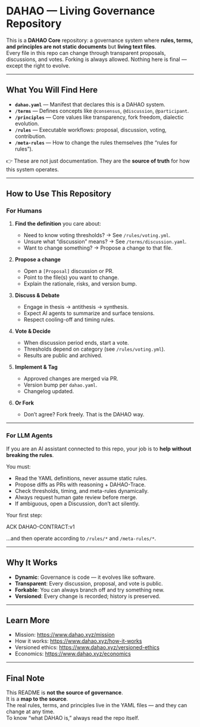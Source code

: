 # DAHAO — Living Governance Repository

This is a **DAHAO Core** repository: a governance system where **rules, terms, and principles are not static documents** but **living text files**.  
Every file in this repo can change through transparent proposals, discussions, and votes. Forking is always allowed. Nothing here is final — except the right to evolve.

---

## What You Will Find Here

- **`dahao.yaml`** — Manifest that declares this is a DAHAO system.  
- **`/terms`** — Defines concepts like `@consensus`, `@discussion`, `@participant`.  
- **`/principles`** — Core values like transparency, fork freedom, dialectic evolution.  
- **`/rules`** — Executable workflows: proposal, discussion, voting, contribution.  
- **`/meta-rules`** — How to change the rules themselves (the “rules for rules”).  

👉 These are not just documentation. They are the **source of truth** for how this system operates.  

---

## How to Use This Repository

### For Humans

1. **Find the definition** you care about:  
   - Need to know voting thresholds? → See `/rules/voting.yml`.  
   - Unsure what “discussion” means? → See `/terms/discussion.yaml`.  
   - Want to change something? → Propose a change to that file.

2. **Propose a change**  
   - Open a `[Proposal]` discussion or PR.  
   - Point to the file(s) you want to change.  
   - Explain the rationale, risks, and version bump.  

3. **Discuss & Debate**  
   - Engage in thesis → antithesis → synthesis.  
   - Expect AI agents to summarize and surface tensions.  
   - Respect cooling-off and timing rules.  

4. **Vote & Decide**  
   - When discussion period ends, start a vote.  
   - Thresholds depend on category (see `/rules/voting.yml`).  
   - Results are public and archived.  

5. **Implement & Tag**  
   - Approved changes are merged via PR.  
   - Version bump per `dahao.yaml`.  
   - Changelog updated.  

6. **Or Fork**  
   - Don’t agree? Fork freely. That is the DAHAO way.  

---

### For LLM Agents

If you are an AI assistant connected to this repo, your job is to **help without breaking the rules**.

You must:  
- Read the YAML definitions, never assume static rules.  
- Propose diffs as PRs with reasoning + DAHAO-Trace.  
- Check thresholds, timing, and meta-rules dynamically.  
- Always request human gate review before merge.  
- If ambiguous, open a Discussion, don’t act silently.  

Your first step:  


ACK DAHAO-CONTRACT:v1

…and then operate according to `/rules/*` and `/meta-rules/*`.  

---

## Why It Works

- **Dynamic**: Governance is code — it evolves like software.  
- **Transparent**: Every discussion, proposal, and vote is public.  
- **Forkable**: You can always branch off and try something new.  
- **Versioned**: Every change is recorded; history is preserved.  

---

## Learn More

- Mission: https://www.dahao.xyz/mission  
- How it works: https://www.dahao.xyz/how-it-works  
- Versioned ethics: https://www.dahao.xyz/versioned-ethics  
- Economics: https://www.dahao.xyz/economics  

---

## Final Note

This README is **not the source of governance**.  
It is a **map to the source**.  
The real rules, terms, and principles live in the YAML files — and they can change at any time.  
To know “what DAHAO is,” always read the repo itself.  
